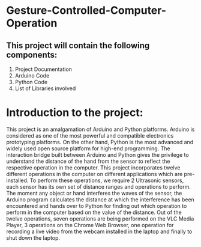 # Gesture-Controlled-Computer-Operation
## This project will contain the following components:
1. Project Documentation
2. Arduino Code
3. Python Code
4. List of Libraries involved

# Introduction to the project:
This project is an amalgamation of Arduino and Python platforms. Arduino is considered as one of the most powerful and compatible electronics prototyping platforms. On the other hand, Python is the most advanced and widely used open source platform for high-end programming. The interaction bridge built between Arduino and Python gives the privilege to understand the distance of the hand from the sensor to reflect the respective operation in the computer.
This project incorporates twelve different operations in the computer on different applications which are pre-installed. To perform these operations, we require 2 Ultrasonic sensors, each sensor has its own set of distance ranges and operations to perform. The moment any object or hand interferes the waves of the sensor, the Arduino program calculates the distance at which the interference has been encountered and hands over to Python for finding out which operation to perform in the computer based on the value of the distance. 
Out of the twelve operations, seven operations are being performed on the VLC Media Player, 3 operations on the Chrome Web Browser, one operation for recording a live video from the webcam installed in the laptop and finally to shut down the laptop.
